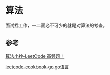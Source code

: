 # 算法
面试找工作，一二面必不可少的就是对算法的考查。

## 参考
[算法小抄-LeetCode 高频题！](https://www.algomooc.com/1659.html)

[leetcode-cookbook-go go语言](https://books.halfrost.com/leetcode/)